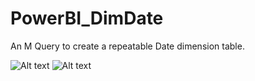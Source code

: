 # PowerBI_DimDate
An M Query to create a repeatable Date dimension table.

![Alt text](/../<screenshots>/DimDate_1.png?raw=true "Optional Title")
![Alt text](/.../<screenshots>/DimDate_1.png?raw=true "Optional Title")
